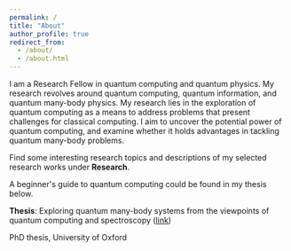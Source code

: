 ```yaml
---
permalink: /
title: "About"
author_profile: true
redirect_from: 
  - /about/
  - /about.html
---
```



I am a Research Fellow in quantum computing and quantum physics. My research revolves around quantum computing, quantum information, and quantum many-body physics. My research lies in the exploration of quantum computing as a means to address problems that present challenges for classical computing. I aim to uncover the potential power of quantum computing, and examine whether it holds advantages in tackling quantum many-body problems. 

Find some interesting research topics and descriptions of my selected research works under **Research**. 

A beginner's guide to quantum computing could be found in my thesis below.

**Thesis**:
Exploring quantum many-body systems from the viewpoints of quantum computing and spectroscopy ([link](https://ora.ox.ac.uk/objects/uuid:de5499cb-9c49-4be3-acc1-5be4cb81099d))

PhD thesis, University of Oxford



